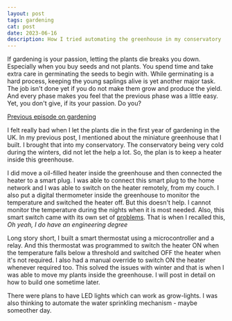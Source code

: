 ```yaml
---
layout: post
tags: gardening
cat: post
date: 2023-06-16
description: How I tried automating the greenhouse in my conservatory
---
```


If gardening is your passion, letting the plants die breaks you down. Especially when you buy seeds and not plants. You spend time and take extra care in germinating the seeds to begin with. While germinating is a hard process, keeping the young saplings alive is yet another major task. The job isn't done yet if you do not make them grow and produce the yield. And every phase makes you feel that the previous phase was a little easy. Yet, you don't give, if its your passion. Do you?


[Previous episode on gardening](/blog/2023/04/21/winter,-garden-and-the-greenhouse.html)


I felt really bad when I let the plants die in the first year of gardening in the UK. In my previous post, I mentioned about the miniature greenhouse that I built. I brought that into my conservatory. The conservatory being very cold during the winters, did not let the help a lot. So, the plan is to keep a heater inside this greenhouse.

I did move a oil-filled heater inside the greenhouse and then connected the heater to a smart plug. I was able to connect this smart plug to the home network and I was able to switch on the heater remotely, from my couch. I also put a digital thermometer inside the greenhouse to monitor the temperature and switched the heater off. But this doesn't help. I cannot monitor the temperature during the nights when it is most needed. Also, this smart switch came with its own set of [problems](blog/2023/06/08/building-a-smart-switch-Ep-01.html). That is when I recalled this, _Oh yeah, I do have an engineering degree_

Long story short, I built a smart thermostat using a microcontroller and a relay. And this thermostat was programmed to switch the heater ON when the temperature falls below a threshold and switched OFF the heater when it's not required. I also had a manual override to switch ON the heater whenever required too. This solved the issues with winter and that is when I was able to move my plants inside the greenhouse. I will post in detail on how to build one sometime later. 

There were plans to have LED lights which can work as grow-lights. I was also thinking to automate the water sprinkling mechanism - maybe someother day.



